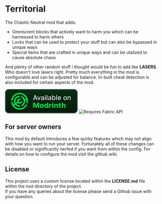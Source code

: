 # Territorial
The Chaotic Neutral mod that adds:
- Omniscient blocks that actively want to harm you which can be harnessed to harm others
- Locks that can be used to protect your stuff but can also be bypassed in unique ways
- Special items that are crafted in unique ways and can be utalized to cause absolute chaos
  
And plenty of other random stuff I thought would be fun to add like **LASERS**. Who doesn't love lasers right.
Pretty much everything in the mod is configurable and can be adjusted for balance. In-built cheat detection is also included for certain aspects of the mod.

![Available on Modrinth](https://raw.githubusercontent.com/intergrav/devins-badges/1aec26abb75544baec37249f42008b2fcc0e731f/assets/cozy/available/modrinth_vector.svg)
![Requires Fabric API](https://raw.githubusercontent.com/intergrav/devins-badges/1aec26abb75544baec37249f42008b2fcc0e731f/assets/cozy/requires/fabric-api_vector.svg)

## For server owners
This mod by default introduces a few quirky features which may not align with how you want to run your server. Fortunately all of these changes can be disabled or significantly nerfed if you want from within the config. For details on how to configure the mod visit the github wiki.

## License
This project uses a custom license located within the **LICENSE.md** file within the root directory of the project.  
If you have any queries about the license please send a Github issue with your question.

